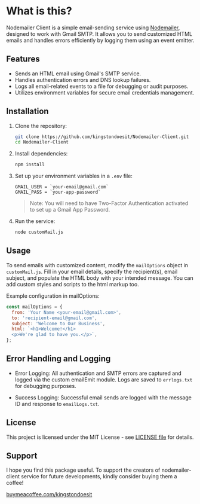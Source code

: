 # What is this?

Nodemailer Client is a simple email-sending service using [Nodemailer](https://www.npmjs.com/package/nodemailer), designed to work with Gmail SMTP. It allows you to send customized HTML emails and handles errors efficiently by logging them using an event emitter.

## Features

- Sends an HTML email using Gmail's SMTP service.
- Handles authentication errors and DNS lookup failures.
- Logs all email-related events to a file for debugging or audit purposes.
- Utilizes environment variables for secure email credentials management.

## Installation

1. Clone the repository:

   ```bash
   git clone https://github.com/kingstondoesit/Nodemailer-Client.git
   cd Nodemailer-Client
   ```

2. Install dependencies:

   ```bash
   npm install
   ```

3. Set up your environment variables in a `.env` file:

   ```env
   GMAIL_USER = `your-email@gmail.com`
   GMAIL_PASS = `your-app-password`
   ```
   >Note: You will need to have Two-Factor Authentication activated to set up a Gmail App Password.

4. Run the service:

   ```bash
   node customMail.js
   ```

## Usage

To send emails with customized content, modify the `mailOptions` object in `customMail.js`. Fill in your email details, specify the recipient(s), email subject, and populate the HTML body with your intended message. You can add custom styles and scripts to the html markup too.

Example configuration in mailOptions:

```js
const mailOptions = {
  from: 'Your Name <your-email@gmail.com>',
  to: 'recipient-email@gmail.com',
  subject: 'Welcome to Our Business',
  html: `<h1>Welcome!</h1>
  <p>We're glad to have you.</p>`,
};
```

## Error Handling and Logging

- Error Logging: All authentication and SMTP errors are captured and logged via the custom emailEmit module. Logs are saved to `errlogs.txt` for debugging purposes.

- Success Logging: Successful email sends are logged with the message ID and response to `emailLogs.txt`.

## License

This project is licensed under the MIT License - see [LICENSE file](https://opensource.org/licenses/MIT%C2%A0%C2%A0%C2%A0) for details.

## Support
I hope you find this package useful. To support the creators of nodemailer-client service for future developments, kindly consider buying them a coffee!

[buymeacoffee.com/kingstondoesit](https://buymeacoffee.com/kingstondoesit)
